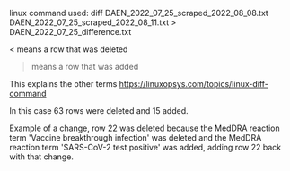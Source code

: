 linux command used:
diff DAEN_2022_07_25_scraped_2022_08_08.txt DAEN_2022_07_25_scraped_2022_08_11.txt > DAEN_2022_07_25_difference.txt

< means a row that was deleted
> means a row that was added

This explains the other terms
https://linuxopsys.com/topics/linux-diff-command

In this case 63 rows were deleted and 15 added.

Example of a change, row 22 was deleted because the MedDRA reaction term 'Vaccine breakthrough infection' was deleted and the MedDRA reaction term 'SARS-CoV-2 test positive' was added, adding row 22 back with that change.
